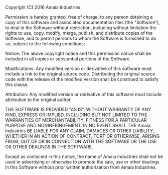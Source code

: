 ﻿
Copyright (C) 2016 Amaia Industries

Permission is hereby granted, free of charge, to any person obtaining a copy of this software and 
associated documentation files (the "Software"), to deal in the Software without restriction, 
including without limitation the rights to use, copy, modify, merge, publish, and distribute 
copies of the Software, and to permit persons to whom the Software is furnished to do so, subject to the following conditions:

Notice:
The above copyright notice and this permission notice shall be included in all copies or substantial portions of the Software.

Modifications:
Any modified version or derivative of this software must include a link to the original source code.  Distributing the original source code with the 
release of the modified version shall be construed to satisfy this clause.

Attribution:
Any modified version or derivative of this software must include attribution to the original author.  

THE SOFTWARE IS PROVIDED "AS IS", WITHOUT WARRANTY OF ANY KIND, EXPRESS OR IMPLIED, 
INCLUDING BUT NOT LIMITED TO THE WARRANTIES OF MERCHANTABILITY, FITNESS FOR A 
PARTICULAR PURPOSE AND NONINFRINGEMENT. IN NO EVENT SHALL THE Amaia Industries 
BE LIABLE FOR ANY CLAIM, DAMAGES OR OTHER LIABILITY, WHETHER IN AN ACTION OF CONTRACT,
 TORT OR OTHERWISE, ARISING FROM, OUT OF OR IN CONNECTION WITH THE SOFTWARE OR THE 
 USE OR OTHER DEALINGS IN THE SOFTWARE.

Except as contained in this notice, the name of Amaia Industries shall not be used in advertising or 
otherwise to promote the sale, use or other dealings in this Software without prior written authorization from Amaia Industries.


